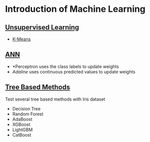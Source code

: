 # Introduction of Machine Learning  
  
## [Unsupervised Learning](https://github.com/DonghaoQiao/Machine-Learning/blob/master/Machine%20Learning/Unsupervised%20Learning)  
* [K-Means](https://github.com/DonghaoQiao/Machine-Learning/blob/master/Machine%20Learning/Unsupervised%20Learning/K-Means.py)  
  
## [ANN](https://github.com/DonghaoQiao/Machine-Learning/blob/master/Machine%20Learning/Perceptron%26Adaline.py)    
* *Perceptron uses the class labels to update weights  
* _Adaline_ uses continuous predicted values to update weights  
  
## [Tree Based Methods](https://github.com/DonghaoQiao/Machine-Learning/blob/master/Machine%20Learning/TreeBasedMethodsTimeComparing.ipynb)  
Test several tree based methods with Iris dataset  
* Decision Tree  
* Random Forest  
* AdaBoost  
* XGBoost  
* LightGBM  
* CatBoost  

